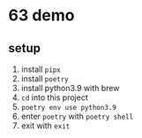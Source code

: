 # 63 demo

## setup
1. install `pipx`
1. install `poetry`
1. install python3.9 with brew
1. `cd` into this project
1. `poetry env use python3.9`
1. enter `poetry` with `poetry shell`
1. exit with `exit`

